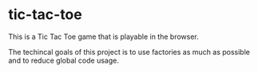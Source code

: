 # tic-tac-toe

This is a Tic Tac Toe game that is playable in the browser.

The techincal goals of this project is to use factories as much as possible and to reduce global code usage. 